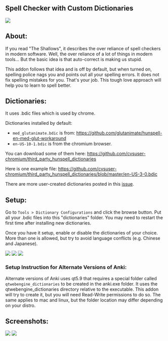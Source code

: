 ## Spell Checker with Custom Dictionaries

<img src="https://github.com/lovac42/SpellingPolice/blob/master/screenshots/intro.png?raw=true">

## About:
If you read "The Shallows", it describes the over reliance of spell checkers in modern software. Well, the over reliance of a lot of things in modern tools... But the basic idea is that auto-correct is making us stupid.

This addon follows that idea and is off by default, but when turned on, spelling police nags you and points out all your spelling errors. It does not fix spelling mistakes for you. That's your job. This tough love approach will help you to learn to spell better.

## Dictionaries:
It uses .bdic files which is used by chrome.


Dictionaries installed by default:
- `med_glutanimate.bdic` is from: https://github.com/glutanimate/hunspell-en-med-glut-workaround
- `en-US-10-1.bdic` is from the chromium browser.

You can download some of them here: https://github.com/cvsuser-chromium/third_party_hunspell_dictionaries  

Here is one example file: https://github.com/cvsuser-chromium/third_party_hunspell_dictionaries/blob/master/en-US-3-0.bdic

There are more user-created dictionaries posted in this [issue](https://github.com/lovac42/SpellingPolice/issues/8). 

## Setup:
Go to `Tools > Dictionary Configurations` and click the browse button. Put all your .bdic files into this "dictionaries" folder. You may need to restart the first time after installing new dictionaries.

Once you have it setup, enable or disable the dictionaries of your choice. More than one is allowed, but try to avoid language conflicts (e.g. Chinese and Japanese).

<img src="https://github.com/lovac42/SpellingPolice/blob/master/screenshots/setup.png?raw=true">  

<img src="https://github.com/lovac42/SpellingPolice/blob/master/screenshots/dictMan.png?raw=true">  

<img src="https://github.com/lovac42/SpellingPolice/blob/master/screenshots/folder.png?raw=true">  


### Setup Instruction for Alternate Versions of Anki:
Alternate versions of Anki uses qt5.9 that requires a special folder called `qtwebengine_dictionaries` to be created in the anki.exe folder. It uses the qtwebengine_dictionaries directory relative to the executable. This addon will try to create it, but you will need Read-Write permissions to do so. The same applies to mac and linux, but the folder location may differ depending on your distro.


## Screenshots:

<img src="https://github.com/lovac42/SpellingPolice/blob/master/screenshots/cmenu.png?raw=true">  

<img src="https://github.com/lovac42/SpellingPolice/blob/master/screenshots/during_review.png?raw=true">  

